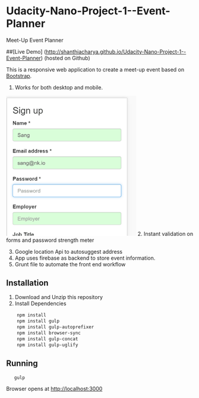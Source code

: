 # Udacity-Nano-Project-1--Event-Planner
Meet-Up Event Planner

##[Live Demo] (http://shanthiacharya.github.io/Udacity-Nano-Project-1--Event-Planner)  (hosted on Github)

This is a responsive web application to create a meet-up event based on [Bootstrap](http://getbootstrap.com/).

1. Works for both desktop and mobile.
<img src="validation.gif" alt="Screen Demo" width="350" />
2. Instant validation on forms and password strength meter

3. Google location Api to autosuggest address
4. App uses firebase as backend to store event information.
5. Grunt file to automate the front end workflow

Installation
---
1. Download and Unzip this repository
2. Install Dependencies


```
    npm install 
    npm install gulp
    npm install gulp-autoprefixer
    npm install browser-sync
    npm install gulp-concat
    npm install gulp-uglify
```    

 Running
 ---
```
   gulp
 ``` 
   Browser opens at [http://localhost:3000](http://localhost:3000) 

